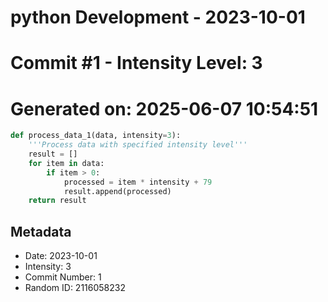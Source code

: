 ﻿# python Development - 2023-10-01
# Commit #1 - Intensity Level: 3
# Generated on: 2025-06-07 10:54:51
```python
def process_data_1(data, intensity=3):
    '''Process data with specified intensity level'''
    result = []
    for item in data:
        if item > 0:
            processed = item * intensity + 79
            result.append(processed)
    return result
```
## Metadata
- Date: 2023-10-01
- Intensity: 3
- Commit Number: 1
- Random ID: 2116058232
